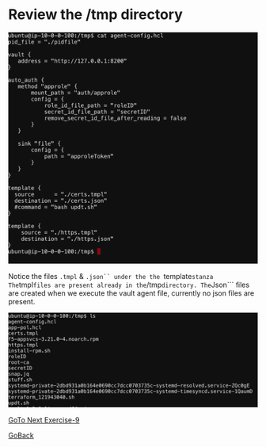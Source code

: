 # Review the /tmp directory

   ![alt text](../../../../../../../../images/hcl.png)

   Notice the files ```.tmpl``` & ```.json``
   under the the ```template``` stanza
   The ```tmpl``` files are present already in the ```/tmp``` directory. The ```Json``` files are created when we execute the vault agent file, currently no json files are present.

   ![alt text](../../../../../../../../images/tmpl.png)

[GoTo Next Exercise-9](9-ex)

[GoBack](../README.md)
